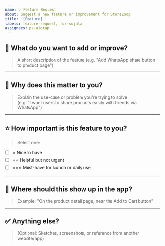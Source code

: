 ```yaml
---
name: 💡 Feature Request
about: Suggest a new feature or improvement for StoreLoop
title: '[Feature] '
labels: feature-request, for-sujata
assignees: ps-aiotap
---
```


## 📝 What do you want to add or improve?

> A short description of the feature (e.g. "Add WhatsApp share button to product page")

---

## 🎯 Why does this matter to you?

> Explain the use-case or problem you're trying to solve  
> (e.g. "I want users to share products easily with friends via WhatsApp")

---

## ⭐ How important is this feature to you?

> Select one:

- [ ] ⭐ Nice to have
- [ ] ⭐⭐ Helpful but not urgent
- [ ] ⭐⭐⭐ Must-have for launch or daily use

---

## 📱 Where should this show up in the app?

> Example: "On the product detail page, near the Add to Cart button"

---

## ✅ Anything else?

> (Optional: Sketches, screenshots, or reference from another website/app)
